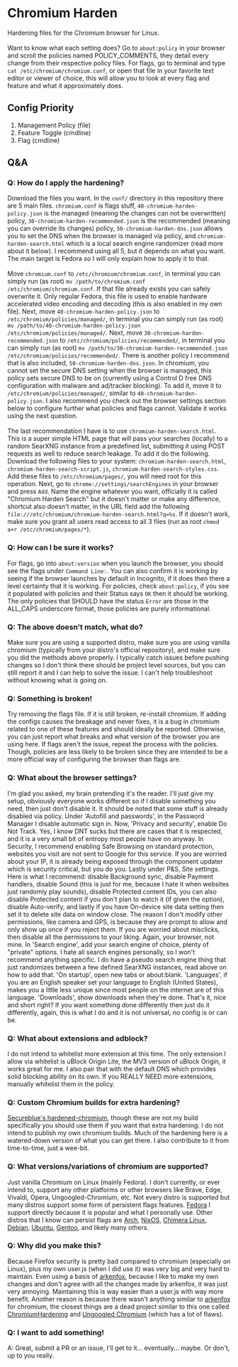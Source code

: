 # Chromium Harden

Hardening files for the Chromium browser for Linux.
\
\
Want to know what each setting does? Go to `about:policy` in your browser and scroll the policies named POLICY_COMMENTS, they detail every change from their respective policy files. For flags, go to terminal and type `cat /etc/chromium/chromium.conf`, or open that file in your favorite text editor or viewer of choice, this will allow you to look at every flag and feature and what it approximately does.

## Config Priority

1) Management Policy (file)
2) Feature Toggle (cmdline)
3) Flag (cmdline)

## Q&A

### Q: How do I apply the hardening?
Download the files you want. In the `conf/` directory in this repository there are 5 main files. `chromium.conf` is flags stuff, `40-chromium-harden-policy.json` is the managed (meaning the changes can not be overwritten) policy, `30-chromium-harden-recommended.json` is the recommended (meaning you can override its changes) policy, `50-chromium-harden-dns.json` allows you to set the DNS when the browser is managed via policy, and `chromium-harden-search.html` which is a local search engine randomizer (read more about it below). I recommend using all 5, but it depends on what you want. The main target is Fedora so I will only explain how to apply it to that.
\
\
Move `chromium.conf` to `/etc/chromium/chromium.conf`, in terminal you can simply run (as root) `mv /path/to/chromium.conf /etc/chromium/chromium.conf`. If that file already exists you can safely overwrite it. Only regular Fedora, this file is used to enable hardware accelerated video encoding and decoding (this is also enabled in my own file). Next, move `40-chromium-harden-policy.json` to `/etc/chromium/policies/managed/`, in terminal you can simply run (as root) `mv /path/to/40-chromium-harden-policy.json /etc/chromium/policies/managed/`. Next, move `30-chromium-harden-recommended.json` to `/etc/chromium/policies/recommended/`, in terminal you can simply run (as root) `mv /path/to/30-chromium-harden-recommended.json /etc/chromium/policies/recommended/`. There is another policy I recommend that is also included, `50-chromium-harden-dns.json`. In chromium, you cannot set the secure DNS setting when the browser is managed, this policy sets secure DNS to be on (currently using a Control D free DNS configuration with malware and ad/tracker blocking). To add it, move it to `/etc/chromium/policies/managed/`, similar to `40-chromium-harden-policy.json`. I also recommend you check out the browser settings section below to configure further what policies and flags cannot. Validate it works using the next question.
\
\
The last recommendation I have is to use `chromium-harden-search.html`. This is a super simple HTML page that will pass your searches (locally) to a random SearXNG instance from a predefined list, submitting it using POST requests as well to reduce search leakage. To add it do the following. Download the following files to your system: `chromium-harden-search.html`, `chromium-harden-search-script.js`, `chromium-harden-search-styles.css`. Add these files to `/etc/chromium/pages/`, you will need root for this operation. Next, go to `chrome://settings/searchEngines` in your browser and press `Add`. Name the engine whatever you want, officially it is called "Chromium Harden Search" but it doesn't matter or make any difference, shortcut also doesn't matter, in the URL field add the following `file:///etc/chromium/chromium-harden-search.html?q=%s`. If it doesn't work, make sure you grant all users read access to all 3 files (run as root `chmod a+r /etc/chromium/pages/*`).

### Q: How can I be sure it works?
For flags, go into `about:version` when you launch the browser, you should see the flags under `Command Line:`. You can also confirm it is working by seeing if the browser launches by default in Incognito, if it does then there a level certainty that it is working. For policies, check `about:policy`, if you see it populated with policies and their Status says `OK` then it should be working. The only policies that SHOULD have the status `Error` are those in the ALL_CAPS underscore format, those policies are purely informational.

### Q: The above doesn't match, what do?
Make sure you are using a supported distro, make sure you are using vanilla chromium (typically from your distro's official repository), and make sure you did the methods above properly. I typically catch issues before pushing changes so I don't think there should be project level sources, but you can still report it and I can help to solve the issue. I can't help troubleshoot without knowing what is going on.

### Q: Something is broken!
Try removing the flags file. If it is still broken, re-install chromium. If adding the configs causes the breakage and never fixes, it is a bug in chromium related to one of these features and should ideally be reported. Otherwise, you can just report what breaks and what version of the browser you are using here. If flags aren't the issue, repeat the process with the policies. Though, policies are less likely to be broken since they are intended to be a more official way of configuring the browser than flags are.

### Q: What about the browser settings?
I'm glad you asked, my brain pretending it's the reader. I'll just give my setup, obviously everyone works different so if I disable something you need, then just don't disable it. It should be noted that some stuff is already disabled via policy. Under 'Autofill and passwords', in the Password Manager I disable automatic sign in. Now, 'Privacy and security', enable Do Not Track. Yes, I know DNT sucks but there are cases that it is respected, and it is a very small bit of entropy most people have on anyway. In Security, I recommend enabling Safe Browsing on standard protection, websites you visit are not sent to Google for this service. If you are worried about your IP, it is already being exposed through the component updater which is security critical, but you do you. Lastly under P&S, Site settings. Here is what I recommend: disable Background sync, disable Payment handlers, disable Sound (this is just for me, because I hate it when websites just randomly play sounds), disable Protected content IDs, you can also disable Protected content if you don't plan to watch it (if given the option), disable Auto-verify, and lastly if you have On-device site data setting then set it to delete site data on window close. The reason I don't modify other permissions, like camera and GPS, is because they are prompt to allow and only show up once if you reject them. If you are worried about misclicks, then disable all the permissions to your liking. Again, your browser, not mine. In 'Search engine', add your search engine of choice, plenty of "private" options. I hate all search engines personally, so I won't recommend anything specific. I do have a pseudo search engine thing that just randomizes between a few defined SearXNG instances, read above on how to add that. 'On startup', open new tabs or about:blank. 'Languages', if you are an English speaker set your language to English (United States), makes you a little less unique since most people on the internet are of this language. 'Downloads', show downloads when they're done. That's it, nice and short right? If you want something done differently then just do it differently, again, this is what I do and it is not universal, no config is or can be.

### Q: What about extensions and adblock?
I do not intend to whitelist more extension at this time. The only extension I allow via whitelist is uBlock Origin Lite, the MV3 version of uBlock Origin, it works great for me. I also pair that with the default DNS which provides solid blocking ability on its own. If you REALLY NEED more extensions, manually whitelist them in the policy.

### Q: Custom Chromium builds for extra hardening?
[Secureblue's hardened-chromium](https://github.com/secureblue/hardened-chromium), though these are not my build specifically you should use them if you want that extra hardening. I do not intend to publish my own chromium builds. Much of the hardening here is a watered-down version of what you can get there. I also contribute to it from time-to-time, just a wee-bit.

### Q: What versions/variations of chromium are supported?
Just vanilla Chromium on Linux (mainly Fedora). I don't currently, or ever intend to, support any other platforms or other browsers like Brave, Edge, Vivaldi, Opera, Ungoogled-Chromium, etc. Not every distro is supported but many distros support some form of persistent flags features. [Fedora](https://fedoraproject.org/) I support directly because it is popular and what I personally use. Other distros that I know can persist flags are [Arch](https://archlinux.org/), [NixOS](https://nixos.org/), [Chimera Linux](https://chimera-linux.org/), [Debian](https://www.debian.org/), [Ubuntu](https://ubuntu.com/), [Gentoo](https://www.gentoo.org/), and likely many others.

### Q: Why did you make this?
Because Firefox security is pretty bad compared to chromium (especially on Linux), plus my own user.js (when I did use it) was very big and very hard to maintain. Even using a basis of [arkenfox](https://github.com/arkenfox/user.js), because I like to make my own changes and don't agree with all the changes made by arkenfox, it was just very annoying. Maintaining this is way easier than a user.js with way more benefit. Another reason is because there wasn't anything similar to [arkenfox](https://github.com/arkenfox/user.js) for chromium, the closest things are a dead project similar to this one called [ChromiumHardening](https://github.com/melo936/ChromiumHardening) and [Ungoogled Chromium](https://github.com/ungoogled-software/ungoogled-chromium) (which has a lot of flaws).

### Q: I want to add something!
A: Great, submit a PR or an issue, I'll get to it... eventually... maybe. Or don't, up to you really.

